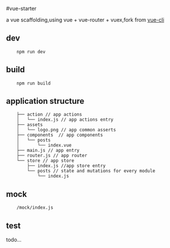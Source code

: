 #vue-starter

a vue scaffolding,using vue + vue-router + vuex,fork from [vue-cli](https://github.com/vuejs/vue-cli)

## dev

        npm run dev

## build 

        npm run build

## application structure

        ├── action // app actions
        │   └── index.js // app actions entry
        ├── assets
        │   └── logo.png // app common asserts
        ├── components  // app components
        │   └── posts
        │       └── index.vue
        ├── main.js // app entry
        ├── router.js // app router
        └── store // app store
            ├── index.js //app store entry
            └── posts // state and mutations for every module 
                └── index.js

## mock

        /mock/index.js

## test 

todo...